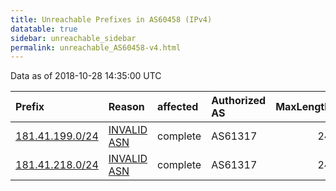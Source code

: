 ```yaml
---
title: Unreachable Prefixes in AS60458 (IPv4)
datatable: true
sidebar: unreachable_sidebar
permalink: unreachable_AS60458-v4.html
---
```


Data as of 2018-10-28 14:35:00 UTC


<div class="datatable-begin"></div>

| Prefix                                                   | Reason                                                                                                 | affected   | Authorized AS   |   MaxLength | Anchor                                         |   unreachable /24s |
|:---------------------------------------------------------|:-------------------------------------------------------------------------------------------------------|:-----------|:----------------|------------:|:-----------------------------------------------|-------------------:|
| [181.41.199.0/24](https://stat.ripe.net/181.41.199.0/24) | [INVALID ASN](https://rpki-validator.ripe.net/announcement-preview?asn=AS60458&prefix=181.41.199.0/24) | complete   | AS61317         |          24 | [LACNIC](unreachable_LACNIC_RPKI_Root-v4.html) |                  1 |
| [181.41.218.0/24](https://stat.ripe.net/181.41.218.0/24) | [INVALID ASN](https://rpki-validator.ripe.net/announcement-preview?asn=AS60458&prefix=181.41.218.0/24) | complete   | AS61317         |          24 | [LACNIC](unreachable_LACNIC_RPKI_Root-v4.html) |                  1 |

<div class="datatable-end"></div>